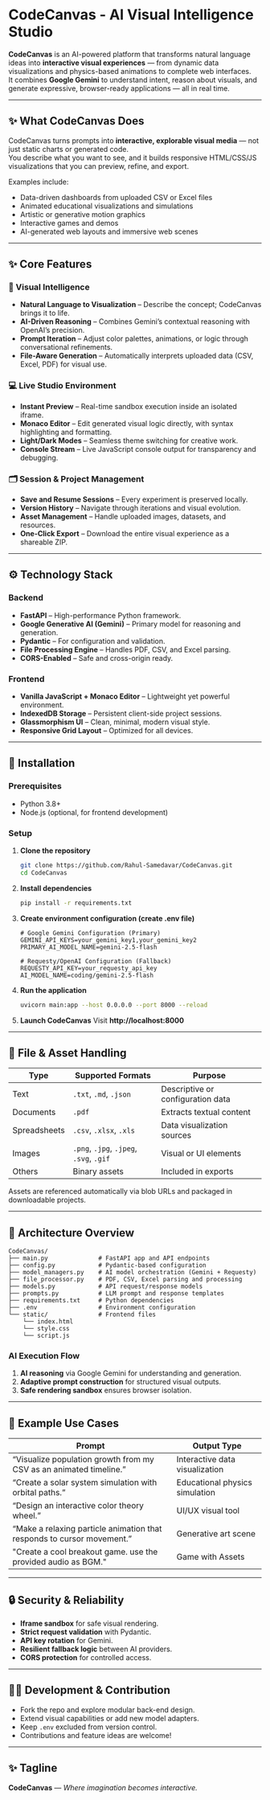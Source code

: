 # CodeCanvas - AI Visual Intelligence Studio

**CodeCanvas** is an AI-powered platform that transforms natural language ideas into **interactive visual experiences** — from dynamic data visualizations and physics-based animations to complete web interfaces.  
It combines **Google Gemini** to understand intent, reason about visuals, and generate expressive, browser-ready applications — all in real time.

---

## ✨ What CodeCanvas Does

CodeCanvas turns prompts into **interactive, explorable visual media** — not just static charts or generated code.  
You describe what you want to see, and it builds responsive HTML/CSS/JS visualizations that you can preview, refine, and export.

Examples include:
- Data-driven dashboards from uploaded CSV or Excel files  
- Animated educational visualizations and simulations  
- Artistic or generative motion graphics  
- Interactive games and demos  
- AI-generated web layouts and immersive web scenes  

---

## ✨ Core Features

### 🧠 Visual Intelligence
- **Natural Language to Visualization** – Describe the concept; CodeCanvas brings it to life.  
- **AI-Driven Reasoning** – Combines Gemini’s contextual reasoning with OpenAI’s precision.  
- **Prompt Iteration** – Adjust color palettes, animations, or logic through conversational refinements.  
- **File-Aware Generation** – Automatically interprets uploaded data (CSV, Excel, PDF) for visual use.

### 💻 Live Studio Environment
- **Instant Preview** – Real-time sandbox execution inside an isolated iframe.  
- **Monaco Editor** – Edit generated visual logic directly, with syntax highlighting and formatting.  
- **Light/Dark Modes** – Seamless theme switching for creative work.  
- **Console Stream** – Live JavaScript console output for transparency and debugging.

### 🗂️ Session & Project Management
- **Save and Resume Sessions** – Every experiment is preserved locally.  
- **Version History** – Navigate through iterations and visual evolution.  
- **Asset Management** – Handle uploaded images, datasets, and resources.  
- **One-Click Export** – Download the entire visual experience as a shareable ZIP.

---

## ⚙️ Technology Stack

### Backend
- **FastAPI** – High-performance Python framework.  
- **Google Generative AI (Gemini)** – Primary model for reasoning and generation.  
- **Pydantic** – For configuration and validation.  
- **File Processing Engine** – Handles PDF, CSV, and Excel parsing.  
- **CORS-Enabled** – Safe and cross-origin ready.

### Frontend
- **Vanilla JavaScript + Monaco Editor** – Lightweight yet powerful environment.  
- **IndexedDB Storage** – Persistent client-side project sessions.  
- **Glassmorphism UI** – Clean, minimal, modern visual style.  
- **Responsive Grid Layout** – Optimized for all devices.

---

## 🧩 Installation

### Prerequisites
- Python 3.8+  
- Node.js (optional, for frontend development)

### Setup

1. **Clone the repository**
   ```bash
   git clone https://github.com/Rahul-Samedavar/CodeCanvas.git
   cd CodeCanvas
   ```

2. **Install dependencies**
   ```bash
   pip install -r requirements.txt
   ```

3. **Create environment configuration (create .env file)**
   ```env
   # Google Gemini Configuration (Primary)
   GEMINI_API_KEYS=your_gemini_key1,your_gemini_key2
   PRIMARY_AI_MODEL_NAME=gemini-2.5-flash

   # Requesty/OpenAI Configuration (Fallback)
   REQUESTY_API_KEY=your_requesty_api_key
   AI_MODEL_NAME=coding/gemini-2.5-flash
   ```

4. **Run the application**
   ```bash
   uvicorn main:app --host 0.0.0.0 --port 8000 --reload
   ```

5. **Launch CodeCanvas**
   Visit **http://localhost:8000**

---


## 📁 File & Asset Handling

| Type | Supported Formats | Purpose |
|------|-------------------|----------|
| Text | `.txt`, `.md`, `.json` | Descriptive or configuration data |
| Documents | `.pdf` | Extracts textual content |
| Spreadsheets | `.csv`, `.xlsx`, `.xls` | Data visualization sources |
| Images | `.png`, `.jpg`, `.jpeg`, `.svg`, `.gif` | Visual or UI elements |
| Others | Binary assets | Included in exports |

Assets are referenced automatically via blob URLs and packaged in downloadable projects.

---

## 🧱 Architecture Overview

```
CodeCanvas/
├── main.py              # FastAPI app and API endpoints
├── config.py            # Pydantic-based configuration
├── model_managers.py    # AI model orchestration (Gemini + Requesty)
├── file_processor.py    # PDF, CSV, Excel parsing and processing
├── models.py            # API request/response models
├── prompts.py           # LLM prompt and response templates
├── requirements.txt     # Python dependencies
├── .env                 # Environment configuration
└── static/              # Frontend files
    └── index.html  
    └── style.css  
    └── script.js

```

### AI Execution Flow
1. **AI reasoning** via Google Gemini for understanding and generation.  
2. **Adaptive prompt construction** for structured visual outputs.  
3. **Safe rendering sandbox** ensures browser isolation.

---

## 🎨 Example Use Cases

| Prompt | Output Type |
|--------|--------------|
| “Visualize population growth from my CSV as an animated timeline.” | Interactive data visualization |
| “Create a solar system simulation with orbital paths.” | Educational physics simulation |
| “Design an interactive color theory wheel.” | UI/UX visual tool |
| “Make a relaxing particle animation that responds to cursor movement.” | Generative art scene |
|"Create a cool breakout game. use the provided audio as BGM."| Game with Assets|
---

## 🔒 Security & Reliability

- **Iframe sandbox** for safe visual rendering.  
- **Strict request validation** with Pydantic.  
- **API key rotation** for Gemini.  
- **Resilient fallback logic** between AI providers.  
- **CORS protection** for controlled access.

---

## 🧑‍💻 Development & Contribution

- Fork the repo and explore modular back-end design.  
- Extend visual capabilities or add new model adapters.  
- Keep `.env` excluded from version control.  
- Contributions and feature ideas are welcome!

---

## ✨ Tagline

**CodeCanvas** — *Where imagination becomes interactive.*
